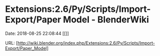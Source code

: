 # Extensions:2.6/Py/Scripts/Import-Export/Paper Model - BlenderWiki

Date: 2018-08-25 22:08:44
[[]]

URL: [http://wiki.blender.org/index.php/Extensions:2.6/Py/Scripts/Import-Export/Paper_Model]
